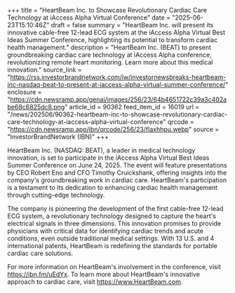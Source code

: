 +++
title = "HeartBeam Inc. to Showcase Revolutionary Cardiac Care Technology at iAccess Alpha Virtual Conference"
date = "2025-06-23T15:10:46Z"
draft = false
summary = "HeartBeam Inc. will present its innovative cable-free 12-lead ECG system at the iAccess Alpha Virtual Best Ideas Summer Conference, highlighting its potential to transform cardiac health management."
description = "HeartBeam Inc. (BEAT) to present groundbreaking cardiac care technology at iAccess Alpha conference, revolutionizing remote heart monitoring. Learn more about this medical innovation."
source_link = "https://rss.investorbrandnetwork.com/iw/investornewsbreaks-heartbeam-inc-nasdaq-beat-to-present-at-iaccess-alpha-virtual-summer-conference/"
enclosure = "https://cdn.newsramp.app/genai/images/256/23/64b4651722c39a3c402abe68c6825dc8.png"
article_id = 90362
feed_item_id = 16019
url = "/news/202506/90362-heartbeam-inc-to-showcase-revolutionary-cardiac-care-technology-at-iaccess-alpha-virtual-conference"
qrcode = "https://cdn.newsramp.app/ibn/qrcode/256/23/flaxhhpu.webp"
source = "InvestorBrandNetwork (IBN)"
+++

<p>HeartBeam Inc. (NASDAQ: BEAT), a leader in medical technology innovation, is set to participate in the iAccess Alpha Virtual Best Ideas Summer Conference on June 24, 2025. The event will feature presentations by CEO Robert Eno and CFO Timothy Cruickshank, offering insights into the company's groundbreaking work in cardiac care. HeartBeam's participation is a testament to its dedication to enhancing cardiac health management through cutting-edge technology.</p><p>The company is pioneering the development of the first cable-free 12-lead ECG system, a revolutionary technology designed to capture the heart's electrical signals in three dimensions. This innovation promises to provide physicians with critical data for identifying cardiac trends and acute conditions, even outside traditional medical settings. With 13 U.S. and 4 international patents, HeartBeam is redefining the standards for portable cardiac care solutions.</p><p>For more information on HeartBeam's involvement in the conference, visit <a href='https://ibn.fm/uEdYx' rel='nofollow' target='_blank'>https://ibn.fm/uEdYx</a>. To learn more about HeartBeam's innovative approach to cardiac care, visit <a href='https://www.HeartBeam.com' rel='nofollow' target='_blank'>https://www.HeartBeam.com</a>.</p>